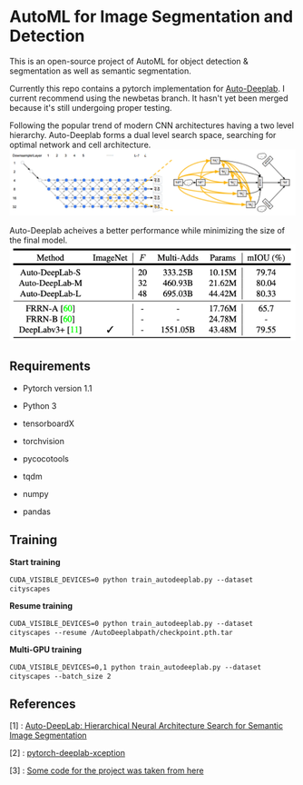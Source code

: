 # AutoML for Image Segmentation and Detection
This is an open-source project of AutoML for object detection & segmentation as well as semantic segmentation.

Currently this repo contains a pytorch implementation for [Auto-Deeplab](https://arxiv.org/abs/1901.02985). 
I current recommend using the newbetas branch. It hasn't yet been merged because it's still undergoing proper testing.

Following the popular trend of modern CNN architectures having a two level hierarchy. Auto-Deeplab forms a dual level search space, searching for optimal network and cell architecture.
![network and cell level search space](./images/networkandcell.png)




Auto-Deeplab acheives a better performance while minimizing the size of the final model.
![model results](./images/results.png)



## Requirements

* Pytorch version 1.1

* Python 3

* tensorboardX

* torchvision

* pycocotools

* tqdm

* numpy

* pandas

## Training

**Start training**
```
CUDA_VISIBLE_DEVICES=0 python train_autodeeplab.py --dataset cityscapes
```

**Resume training**
```
CUDA_VISIBLE_DEVICES=0 python train_autodeeplab.py --dataset cityscapes --resume /AutoDeeplabpath/checkpoint.pth.tar
```

**Multi-GPU training**
```
CUDA_VISIBLE_DEVICES=0,1 python train_autodeeplab.py --dataset cityscapes --batch_size 2
```

## References
[1] : [Auto-DeepLab: Hierarchical Neural Architecture Search for Semantic Image Segmentation](https://arxiv.org/abs/1901.02985)

[2] : [pytorch-deeplab-xception](https://github.com/jfzhang95/pytorch-deeplab-xception)

[3] : [Some code for the project was taken from here](https://github.com/MenghaoGuo/AutoDeeplab)